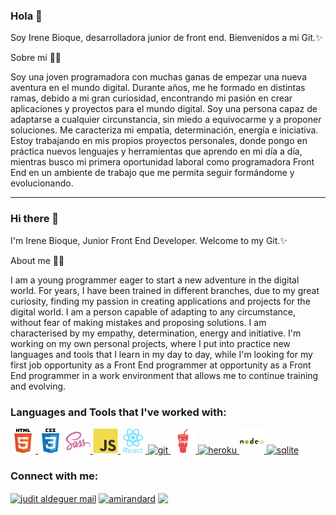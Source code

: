 ### Hola 👋

Soy Irene Bioque, desarrolladora junior de front end. Bienvenidos a mi Git.✨

Sobre mí 👩‍💻

Soy una joven programadora con muchas ganas de empezar una nueva aventura en el mundo digital. Durante años, me he formado en distintas ramas, debido a mi gran curiosidad, encontrando mi pasión en crear aplicaciones y proyectos para el mundo digital.
Soy una persona capaz de adaptarse a cualquier circunstancia, sin miedo a equivocarme y a proponer soluciones. Me caracteriza mi empatía, determinación, energía e iniciativa.
Estoy trabajando en mis propios proyectos personales, donde pongo en práctica nuevos lenguajes y herramientas que aprendo en mi día a día, mientras busco mi primera
oportunidad laboral como programadora Front End en un ambiente de trabajo que me permita seguir formándome y evolucionando.

---

### Hi there 👋

I'm Irene Bioque, Junior Front End Developer. Welcome to my Git.✨

About me 👩‍💻


I am a young programmer eager to start a new adventure in the digital world. For years, I have been trained in different branches, due to my great curiosity, finding my passion in creating applications and projects for the digital world.
I am a person capable of adapting to any circumstance, without fear of making mistakes and proposing solutions. I am characterised by my empathy, determination, energy and initiative.
I'm working on my own personal projects, where I put into practice new languages and tools that I learn in my day to day, while I'm looking for my first job opportunity as a Front End programmer at
opportunity as a Front End programmer in a work environment that allows me to continue training and evolving.



### Languages and Tools that I've worked with: 

<p align="left">  <a href="https://www.w3.org/html/" target="_blank"> <img src="https://raw.githubusercontent.com/devicons/devicon/master/icons/html5/html5-original-wordmark.svg" alt="html5" width="40" height="40"/> </a> <a href="https://www.w3schools.com/css/" target="_blank"> <img src="https://raw.githubusercontent.com/devicons/devicon/master/icons/css3/css3-original-wordmark.svg" alt="css3" width="40" height="40"/></a> <a href="https://sass-lang.com" target="_blank"> <img src="https://raw.githubusercontent.com/devicons/devicon/master/icons/sass/sass-original.svg" alt="sass" width="40" height="40"/> </a> <a href="https://developer.mozilla.org/en-US/docs/Web/JavaScript" target="_blank"> <img src="https://raw.githubusercontent.com/devicons/devicon/master/icons/javascript/javascript-original.svg" alt="javascript" width="40" height="40"/> </a> <a href="https://reactjs.org/" target="_blank"> <img src="https://raw.githubusercontent.com/devicons/devicon/master/icons/react/react-original-wordmark.svg" alt="react" width="40" height="40"/> </a> <a href="https://git-scm.com/" target="_blank"> <img src="https://www.vectorlogo.zone/logos/git-scm/git-scm-icon.svg" alt="git" width="40" height="40"/> </a> <a href="https://gulpjs.com" target="_blank"> <img src="https://raw.githubusercontent.com/devicons/devicon/master/icons/gulp/gulp-plain.svg" alt="gulp" width="40" height="40"/> </a> <a href="https://heroku.com" target="_blank"> <img src="https://www.vectorlogo.zone/logos/heroku/heroku-icon.svg" alt="heroku" width="40" height="40"/> </a> <a href="https://www.w3schools.com/nodejs/" target="_blank"> <img src="https://raw.githubusercontent.com/devicons/devicon/master/icons/nodejs/nodejs-original-wordmark.svg" alt="nodejs" width="40" height="40"/> </a> <a href="https://www.sqlite.org/" target="_blank"> <img src="https://www.vectorlogo.zone/logos/sqlite/sqlite-icon.svg" alt="sqlite" width="40" height="40"/> </a> </p>



<h3 align="left">Connect with me:</h3>
<p align="left">
<a href="mailto:irenebioque@gmail.com" target="blank"><img align="center" src="https://img.flaticon.com/icons/png/512/281/281769.png?size=1200x630f&pad=10,10,10,10&ext=png&bg=FFFFFFFF" alt="judit aldeguer mail" height="20" width="40" /></a>
<a href="https://twitter.com/Irenillab" target="blank"><img align="center" src="https://raw.githubusercontent.com/rahuldkjain/github-profile-readme-generator/master/src/images/icons/Social/twitter.svg" alt="amirandard" height="30" width="40" /></a>
<a href = 'https://www.linkedin.com/in/irenebioque/'> <img width = '32px' align= 'center' src="https://raw.githubusercontent.com/rahulbanerjee26/githubAboutMeGenerator/main/icons/linked-in-alt.svg"/></a> 
</p>
